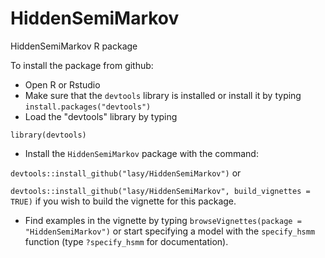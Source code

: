 # HiddenSemiMarkov
HiddenSemiMarkov R package

To install the package from github:
* Open R or Rstudio
* Make sure that the `devtools` library is installed or install it by typing `install.packages("devtools")`
* Load the "devtools" library by typing 

`library(devtools)`

* Install the `HiddenSemiMarkov` package with the command:

`devtools::install_github("lasy/HiddenSemiMarkov")` or 

`devtools::install_github("lasy/HiddenSemiMarkov", build_vignettes = TRUE)` 
if you wish to build the vignette for this package.

* Find examples in the vignette by typing `browseVignettes(package = "HiddenSemiMarkov")` 
or start specifying a model with the `specify_hsmm` function (type `?specify_hsmm` for documentation).
